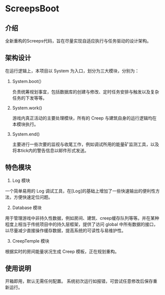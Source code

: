 # ScreepsBoot


## 介绍

全新重构的Screeps代码，旨在尽量实现自适应执行与任务驱动的设计架构。

## 架构设计

在运行逻辑上，本项目以 System 为入口，划分为三大模块，分别为：

1. System.boot(）

    负责统筹规划事宜，包括数据库的创建与修改、定时任务安排与触发以及复杂任务的下发等等。

2. System.work()

    游戏内真正活动的主要处理模块，所有的 Creep 与建筑自身的运行逻辑均在本模块执行。

3. System.end()

    主要进行一些次要的监视与收尾工作，例如调试所用的能量矿监测工具，以及将本tick内的警告信息以邮件形式发送。

## 特色模块

1.  Log 模块

一个简单易用的 Log 调试工具，在[Log]的基础上增加了一些快速输出的便利性方法，方便快速定位问题。

2. Database 模块

用于管理游戏中非持久性数据，例如房间、建筑、creep缓存队列等等。并在某种程度上相当于传统项目中的持久层框架，提供了访问 global 中所有数据的接口，以尽量减少直接操作缓存数据，提高系统的可读性与易维护性。

3. CreepTemple 模块

根据实时的房间能量状况生成 Creep 模板，正在规划重构。

## 使用说明
开箱即用，默认无需任何配置。
系统初次运行如报错，可尝试任意修改后保存重新运行。